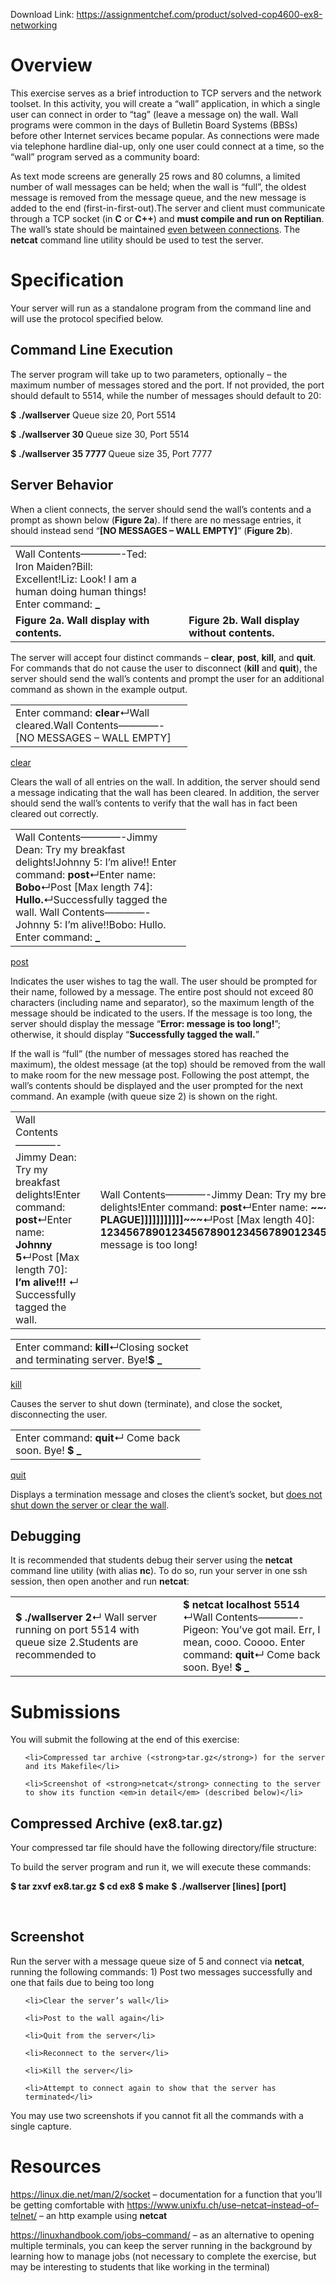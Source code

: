 Download Link: https://assignmentchef.com/product/solved-cop4600-ex8-networking
<br>
<h1>Overview</h1>
This exercise serves as a brief introduction to TCP servers and the network toolset. In this activity, you will create a “wall” application, in which a single user can connect in order to “tag” (leave a message on) the wall. Wall programs were common in the days of Bulletin Board Systems (BBSs) before other Internet services became popular. As connections were made via telephone hardline dial-up, only one user could connect at a time, so the “wall” program served as a community board:

As text mode screens are generally 25 rows and 80 columns, a limited number of wall messages can be held; when the wall is “full”, the oldest message is removed from the message queue, and the new message is added to the end (first-in-first-out).The server and client must communicate through a TCP socket (in <strong>C</strong> or <strong>C++</strong>) and <strong>must compile and run on Reptilian</strong>. The wall’s state should be maintained <u>even between connections</u>. The <strong>netcat</strong> command line utility should be used to test the server.
<h1>Specification</h1>
Your server will run as a standalone program from the command line and will use the protocol specified below.
<h2>Command Line Execution</h2>
The server program will take up to two parameters, optionally – the maximum number of messages stored and the port. If not provided, the port should default to 5514, while the number of messages should default to 20:

<strong>$</strong> <strong>./wallserver</strong> Queue size 20, Port 5514

<strong>$</strong> <strong>./wallserver 30 </strong> Queue size 30, Port 5514

<strong>$</strong> <strong>./wallserver 35 7777 </strong> Queue size 35, Port 7777
<h2>Server Behavior</h2>
When a client connects, the server should send the wall’s contents and a prompt as shown below (<strong>Figure 2a</strong>). If there are no message entries, it should instead send “<strong>[NO MESSAGES – WALL EMPTY]</strong>” (<strong>Figure 2b</strong>).
<table width="620">
<tbody>
<tr>
<td width="290">Wall Contents————-Ted: Iron Maiden?Bill: Excellent!Liz: Look! I am a human doing human things! Enter command: <strong>_</strong></td>
<td rowspan="2" width="40"></td>
<td width="290"></td>
</tr>
<tr>
<td width="290"><strong>Figure 2a. Wall display with contents. </strong></td>
<td width="290"><strong>Figure 2b. Wall display without contents. </strong></td>
</tr>
</tbody>
</table>
The server will accept four distinct commands – <strong>clear</strong>, <strong>post</strong>, <strong>kill</strong>, and <strong>quit</strong>. For commands that do not cause the user to disconnect (<strong>kill</strong> and <strong>quit</strong>), the server should send the wall’s contents and prompt the user for an additional command as shown in the example output.
<table width="267">
<tbody>
<tr>
<td width="267">Enter command: <strong>clear</strong>↵Wall cleared.Wall Contents————-[NO MESSAGES – WALL EMPTY]</td>
</tr>
</tbody>
</table>
<u>clear</u>

Clears the wall of all entries on the wall. In addition, the server should send a message indicating that the wall has been cleared. In addition, the server should send the wall’s contents to verify that the wall has in fact been cleared out correctly.
<table width="265">
<tbody>
<tr>
<td width="265">Wall Contents————-Jimmy Dean: Try my breakfast delights!Johnny 5: I’m alive!! Enter command: <strong>post</strong>↵Enter name: <strong>Bobo</strong>↵Post [Max length 74]: <strong>Hullo.</strong>↵Successfully tagged the wall. Wall Contents————-Johnny 5: I’m alive!!Bobo: Hullo. Enter command: <strong>_</strong></td>
</tr>
</tbody>
</table>
<u>post</u>

Indicates the user wishes to tag the wall. The user should be prompted for their name, followed by a message. The entire post should not exceed 80 characters (including name and separator), so the maximum length of the message should be indicated to the users. If the message is too long, the server should display the message “<strong>Error: message is too long!</strong>”; otherwise, it should display “<strong>Successfully tagged the wall.</strong>”

If the wall is “full” (the number of messages stored has reached the maximum), the oldest message (at the top) should be removed from the wall to make room for the new message post. Following the post attempt, the wall’s contents should be displayed and the user prompted for the next command. An example (with queue size 2) is shown on the right.
<table width="694">
<tbody>
<tr>
<td width="254">Wall Contents————-Jimmy Dean: Try my breakfast delights!Enter command: <strong>post</strong>↵Enter name: <strong>Johnny 5</strong>↵Post [Max length 70]: <strong>I’m alive!!!</strong> ↵ Successfully tagged the wall.</td>
<td width="14"></td>
<td width="426">Wall Contents————-Jimmy Dean: Try my breakfast delights!Enter command: <strong>post</strong>↵Enter name: <strong>~~~[[[[[[[[[[[THE PLAGUE]]]]]]]]]]]~~~</strong>↵Post [Max length 40]: <strong>12345678901234567890123456789012345678901</strong>↵Error: message is too long!</td>
</tr>
</tbody>
</table>
<table width="288">
<tbody>
<tr>
<td width="288">Enter command: <strong>kill</strong>↵Closing socket and terminating server. Bye!<strong>$ </strong><strong>_</strong></td>
</tr>
</tbody>
</table>
<u>kill</u>

Causes the server to shut down (terminate), and close the socket, disconnecting the user.
<table width="288">
<tbody>
<tr>
<td width="288">Enter command: <strong>quit</strong>↵ Come back soon. Bye! <strong>$ </strong><strong>_</strong></td>
</tr>
</tbody>
</table>
<u>quit</u>

Displays a termination message and closes the client’s socket, but <u>does not shut down the server or clear the wall</u>.
<h2>Debugging</h2>
It is recommended that students debug their server using the <strong>netcat</strong> command line utility (with alias <strong>nc</strong>). To do so, run your server in one ssh session, then open another and run <strong>netcat</strong>:
<table width="707">
<tbody>
<tr>
<td width="340"><strong>$ </strong> <strong>./wallserver 2</strong>↵ Wall server running on port 5514 with queue size 2.Students are recommended to</td>
<td width="15"></td>
<td width="352"><strong>$ </strong><strong>netcat localhost 5514</strong> ↵Wall Contents————-Pigeon: You’ve got mail. Err, I mean, cooo. Coooo. Enter command: <strong>quit</strong>↵ Come back soon. Bye! <strong>$ </strong><strong>_</strong></td>
</tr>
</tbody>
</table>
<h1>Submissions</h1>
You will submit the following at the end of this exercise:
<ul>
 	<li>Compressed tar archive (<strong>tar.gz</strong>) for the server and its Makefile</li>
 	<li>Screenshot of <strong>netcat</strong> connecting to the server to show its function <em>in detail</em> (described below)</li>
</ul>
<h2>Compressed Archive (ex8.tar.gz)</h2>
Your compressed tar file should have the following directory/file structure:

To build the server program and run it, we will execute these commands:

<strong>$ </strong><strong>tar zxvf ex8.tar.gz</strong> <strong>$ </strong><strong>cd ex8</strong> <strong>$ </strong><strong>make</strong> <strong>$ </strong><strong>./wallserver [lines] [port] </strong>

&nbsp;
<h2>Screenshot</h2>
Run the server with a message queue size of 5 and connect via <strong>netcat</strong>, running the following commands: 1) Post two messages successfully and one that fails due to being too long
<ul>
 	<li>Clear the server’s wall</li>
 	<li>Post to the wall again</li>
 	<li>Quit from the server</li>
 	<li>Reconnect to the server</li>
 	<li>Kill the server</li>
 	<li>Attempt to connect again to show that the server has terminated</li>
</ul>
You may use two screenshots if you cannot fit all the commands with a single capture.
<h1>Resources</h1>
<a href="https://linux.die.net/man/2/socket">https://linux.die.net/man/2/socket</a> – documentation for a function that you’ll be getting comfortable with <a href="https://www.unixfu.ch/use-netcat-instead-of-telnet/">https://www.unixfu.ch/use</a><a href="https://www.unixfu.ch/use-netcat-instead-of-telnet/">–</a><a href="https://www.unixfu.ch/use-netcat-instead-of-telnet/">netcat</a><a href="https://www.unixfu.ch/use-netcat-instead-of-telnet/">–</a><a href="https://www.unixfu.ch/use-netcat-instead-of-telnet/">instead</a><a href="https://www.unixfu.ch/use-netcat-instead-of-telnet/">–</a><a href="https://www.unixfu.ch/use-netcat-instead-of-telnet/">of</a><a href="https://www.unixfu.ch/use-netcat-instead-of-telnet/">–</a><a href="https://www.unixfu.ch/use-netcat-instead-of-telnet/">telnet/</a> – an http example using <strong>netcat</strong>

<a href="https://linuxhandbook.com/jobs-command/">https://linuxhandbook.com/jobs</a><a href="https://linuxhandbook.com/jobs-command/">–</a><a href="https://linuxhandbook.com/jobs-command/">command/</a> – as an alternative to opening multiple terminals, you can keep the server running in the background by learning how to manage jobs (not necessary to complete the exercise, but may be interesting to students that like working in the terminal)